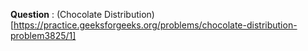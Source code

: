 **Question** : (Chocolate Distribution)[https://practice.geeksforgeeks.org/problems/chocolate-distribution-problem3825/1]